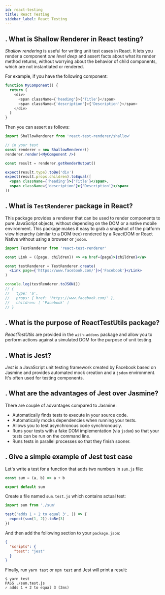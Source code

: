 ```yaml
---
id: react-testing
title: React Testing
sidebar_label: React Testing
---
```


## . What is Shallow Renderer in React testing?

*Shallow rendering* is useful for writing unit test cases in React. It lets you render a component *one level deep* and assert facts about what its render method returns, without worrying about the behavior of child components, which are not instantiated or rendered.

For example, if you have the following component:

```javascript
function MyComponent() {
  return (
    <div>
      <span className={'heading'}>{'Title'}</span>
      <span className={'description'}>{'Description'}</span>
    </div>
  )
}
```

Then you can assert as follows:

```jsx harmony
import ShallowRenderer from 'react-test-renderer/shallow'

// in your test
const renderer = new ShallowRenderer()
renderer.render(<MyComponent />)

const result = renderer.getRenderOutput()

expect(result.type).toBe('div')
expect(result.props.children).toEqual([
  <span className={'heading'}>{'Title'}</span>,
  <span className={'description'}>{'Description'}</span>
])
```

## . What is `TestRenderer` package in React?

This package provides a renderer that can be used to render components to pure JavaScript objects, without depending on the DOM or a native mobile environment. This package makes it easy to grab a snapshot of the platform view hierarchy (similar to a DOM tree) rendered by a ReactDOM or React Native without using a browser or `jsdom`.

```jsx harmony
import TestRenderer from 'react-test-renderer'

const Link = ({page, children}) => <a href={page}>{children}</a>

const testRenderer = TestRenderer.create(
  <Link page={'https://www.facebook.com/'}>{'Facebook'}</Link>
)

console.log(testRenderer.toJSON())
// {
//   type: 'a',
//   props: { href: 'https://www.facebook.com/' },
//   children: [ 'Facebook' ]
// }
```

## . What is the purpose of ReactTestUtils package?

*ReactTestUtils* are provided in the `with-addons` package and allow you to perform actions against a simulated DOM for the purpose of unit testing.

## . What is Jest?

*Jest* is a JavaScript unit testing framework created by Facebook based on Jasmine and provides automated mock creation and a `jsdom` environment. It's often used for testing components.

## . What are the advantages of Jest over Jasmine?

There are couple of advantages compared to Jasmine:

- Automatically finds tests to execute in your source code.
- Automatically mocks dependencies when running your tests.
- Allows you to test asynchronous code synchronously.
- Runs your tests with a fake DOM implementation (via `jsdom`) so that your tests can be run on the command line.
- Runs tests in parallel processes so that they finish sooner.

## . Give a simple example of Jest test case

Let's write a test for a function that adds two numbers in `sum.js` file:

```javascript
const sum = (a, b) => a + b

export default sum
```

Create a file named `sum.test.js` which contains actual test:

```javascript
import sum from './sum'

test('adds 1 + 2 to equal 3', () => {
  expect(sum(1, 2)).toBe(3)
})
```

And then add the following section to your `package.json`:

```json
{
  "scripts": {
    "test": "jest"
  }
}
```

Finally, run `yarn test` or `npm test` and Jest will print a result:

```console
$ yarn test
PASS ./sum.test.js
✓ adds 1 + 2 to equal 3 (2ms)
```

